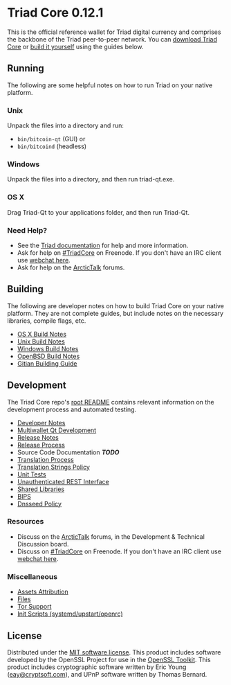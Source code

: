 Triad Core 0.12.1
=====================

This is the official reference wallet for Triad digital currency and comprises the backbone of the Triad peer-to-peer network. You can [download Triad Core](https://www.triad.org/downloads/) or [build it yourself](#building) using the guides below.

Running
---------------------
The following are some helpful notes on how to run Triad on your native platform.

### Unix

Unpack the files into a directory and run:

- `bin/bitcoin-qt` (GUI) or
- `bin/bitcoind` (headless)

### Windows

Unpack the files into a directory, and then run triad-qt.exe.

### OS X

Drag Triad-Qt to your applications folder, and then run Triad-Qt.

### Need Help?

* See the [Triad documentation](https://TriadCore.atlassian.net/wiki/display/DOC)
for help and more information.
* Ask for help on [#TriadCore](http://webchat.freenode.net?channels=TriadCore) on Freenode. If you don't have an IRC client use [webchat here](http://webchat.freenode.net?channels=TriadCore).
* Ask for help on the [ArcticTalk](https://triadtalk.org/) forums.

Building
---------------------
The following are developer notes on how to build Triad Core on your native platform. They are not complete guides, but include notes on the necessary libraries, compile flags, etc.

- [OS X Build Notes](build-osx.md)
- [Unix Build Notes](build-unix.md)
- [Windows Build Notes](build-windows.md)
- [OpenBSD Build Notes](build-openbsd.md)
- [Gitian Building Guide](gitian-building.md)

Development
---------------------
The Triad Core repo's [root README](/README.md) contains relevant information on the development process and automated testing.

- [Developer Notes](developer-notes.md)
- [Multiwallet Qt Development](multiwallet-qt.md)
- [Release Notes](release-notes.md)
- [Release Process](release-process.md)
- Source Code Documentation ***TODO***
- [Translation Process](translation_process.md)
- [Translation Strings Policy](translation_strings_policy.md)
- [Unit Tests](unit-tests.md)
- [Unauthenticated REST Interface](REST-interface.md)
- [Shared Libraries](shared-libraries.md)
- [BIPS](bips.md)
- [Dnsseed Policy](dnsseed-policy.md)

### Resources
* Discuss on the [ArcticTalk](https://triadtalk.org/) forums, in the Development & Technical Discussion board.
* Discuss on [#TriadCore](http://webchat.freenode.net/?channels=TriadCore) on Freenode. If you don't have an IRC client use [webchat here](http://webchat.freenode.net/?channels=TriadCore).

### Miscellaneous
- [Assets Attribution](assets-attribution.md)
- [Files](files.md)
- [Tor Support](tor.md)
- [Init Scripts (systemd/upstart/openrc)](init.md)

License
---------------------
Distributed under the [MIT software license](http://www.opensource.org/licenses/mit-license.php).
This product includes software developed by the OpenSSL Project for use in the [OpenSSL Toolkit](https://www.openssl.org/). This product includes
cryptographic software written by Eric Young ([eay@cryptsoft.com](mailto:eay@cryptsoft.com)), and UPnP software written by Thomas Bernard.
